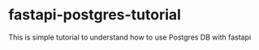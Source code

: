 # fastapi-postgres-tutorial
This is simple tutorial to understand how to use Postgres DB  with fastapi
